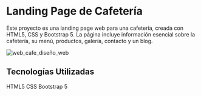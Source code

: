 # Landing Page de Cafetería

Este proyecto es una landing page web para una cafetería, creada con HTML5, CSS y Bootstrap 5. La página incluye información esencial sobre la cafetería, su menú, productos, galería, contacto y un blog.



![web_cafe_diseño_web](https://github.com/rominarg/cafe_shop/assets/45200064/11827281-ceac-42af-83bf-5534a78b1e7e)


## Tecnologías Utilizadas
HTML5
CSS
Bootstrap 5
